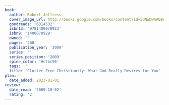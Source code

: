 ```yaml
---
book:
  author: Robert Jeffress
  cover_image_url: http://books.google.com/books/content?id=5QNwDwAAQBAJ&printsec=frontcover&img=1&zoom=1&edge=curl&source=gbs_api
  goodreads: '6314532'
  isbn13: '9781400070923'
  isbn9: '1400070929'
  owned: ''
  pages: '208'
  publication_year: '2009'
  series: ''
  series_position: '2009'
  spine_color: '#c2bc96'
  tags: ''
  title: 'Clutter-Free Christianity: What God Really Desires for You'
plan:
  date_added: 2023-01-01
review:
  date_read: '2009-10-02'
  rating: '2'
---
```

